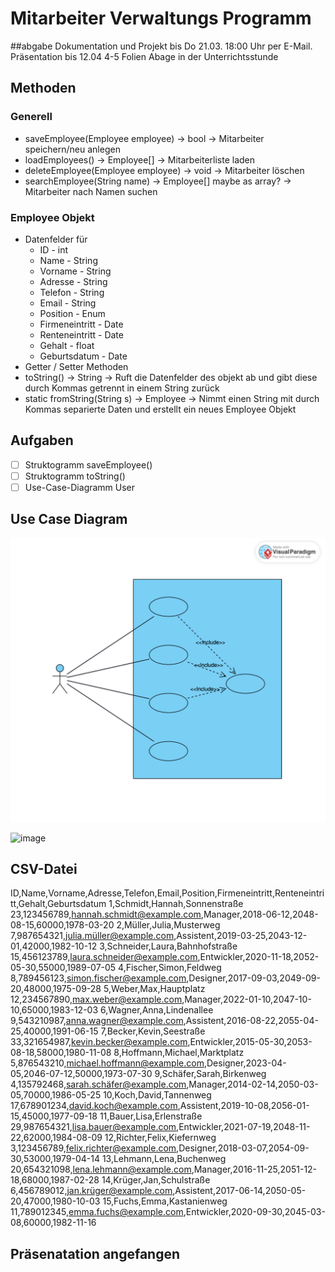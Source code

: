 # Mitarbeiter Verwaltungs Programm
##abgabe  Dokumentation und Projekt bis Do 21.03. 18:00 Uhr per E-Mail.
Präsentation bis 12.04 4-5 Folien Abage in der Unterrichtsstunde 
## Methoden
### Generell
- saveEmployee(Employee employee) -> bool -> Mitarbeiter speichern/neu anlegen
- loadEmployees() -> Employee\[] -> Mitarbeiterliste laden
- deleteEmployee(Employee employee) -> void -> Mitarbeiter löschen
- searchEmployee(String name) -> Employee\[] maybe as array? -> Mitarbeiter nach Namen suchen
### Employee Objekt
- Datenfelder für
	- ID - int
	- Name - String
	- Vorname - String
	- Adresse - String
	- Telefon - String
	- Email - String
	- Position - Enum
	- Firmeneintritt - Date
	- Renteneintritt - Date
	- Gehalt - float
	- Geburtsdatum - Date
- Getter / Setter Methoden
- toString() -> String -> Ruft die Datenfelder des objekt ab und gibt diese durch Kommas getrennt in einem String zurück
- static fromString(String s) -> Employee -> Nimmt einen String mit durch Kommas separierte Daten und erstellt ein neues Employee Objekt

## Aufgaben
- [ ] Struktogramm saveEmployee()
- [ ] Struktogramm toString()
- [ ] Use-Case-Diagramm User

## Use Case Diagram
![Use Case Diagram](docfiles/Use%20Case.svg)

![image](https://github.com/Rexxic/mitarbeiter_verwaltung/assets/156774741/5deb52ab-a8ad-471d-9044-1616036271b2)




## CSV-Datei
ID,Name,Vorname,Adresse,Telefon,Email,Position,Firmeneintritt,Renteneintritt,Gehalt,Geburtsdatum
1,Schmidt,Hannah,Sonnenstraße 23,123456789,hannah.schmidt@example.com,Manager,2018-06-12,2048-08-15,60000,1978-03-20
2,Müller,Julia,Musterweg 7,987654321,julia.müller@example.com,Assistent,2019-03-25,2043-12-01,42000,1982-10-12
3,Schneider,Laura,Bahnhofstraße 15,456123789,laura.schneider@example.com,Entwickler,2020-11-18,2052-05-30,55000,1989-07-05
4,Fischer,Simon,Feldweg 8,789456123,simon.fischer@example.com,Designer,2017-09-03,2049-09-20,48000,1975-09-28
5,Weber,Max,Hauptplatz 12,234567890,max.weber@example.com,Manager,2022-01-10,2047-10-10,65000,1983-12-03
6,Wagner,Anna,Lindenallee 9,543210987,anna.wagner@example.com,Assistent,2016-08-22,2055-04-25,40000,1991-06-15
7,Becker,Kevin,Seestraße 33,321654987,kevin.becker@example.com,Entwickler,2015-05-30,2053-08-18,58000,1980-11-08
8,Hoffmann,Michael,Marktplatz 5,876543210,michael.hoffmann@example.com,Designer,2023-04-05,2046-07-12,50000,1973-07-30
9,Schäfer,Sarah,Birkenweg 4,135792468,sarah.schäfer@example.com,Manager,2014-02-14,2050-03-05,70000,1986-05-25
10,Koch,David,Tannenweg 17,678901234,david.koch@example.com,Assistent,2019-10-08,2056-01-15,45000,1977-09-18
11,Bauer,Lisa,Erlenstraße 29,987654321,lisa.bauer@example.com,Entwickler,2021-07-19,2048-11-22,62000,1984-08-09
12,Richter,Felix,Kiefernweg 3,123456789,felix.richter@example.com,Designer,2018-03-07,2054-09-30,53000,1979-04-14
13,Lehmann,Lena,Buchenweg 20,654321098,lena.lehmann@example.com,Manager,2016-11-25,2051-12-18,68000,1987-02-28
14,Krüger,Jan,Schulstraße 6,456789012,jan.krüger@example.com,Assistent,2017-06-14,2050-05-20,47000,1980-10-03
15,Fuchs,Emma,Kastanienweg 11,789012345,emma.fuchs@example.com,Entwickler,2020-09-30,2045-03-08,60000,1982-11-16

## Präsenatation angefangen 


